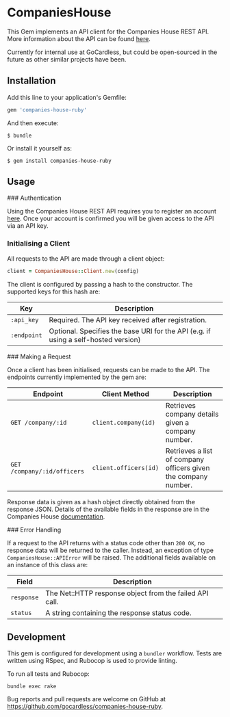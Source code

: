 # CompaniesHouse

This Gem implements an API client for the Companies House REST API. More information about
the API can be found
[here](https://developer.companieshouse.gov.uk/api/docs/index.html).

Currently for internal use at GoCardless, but could be open-sourced in the future as other
similar projects have been.

## Installation

Add this line to your application's Gemfile:

```ruby
gem 'companies-house-ruby'
```

And then execute:

    $ bundle

Or install it yourself as:

    $ gem install companies-house-ruby

## Usage

### Authentication

Using the Companies House REST API requires you to register an account
[here](https://beta.companieshouse.gov.uk). Once your account is confirmed you will be
given access to the API via an API key.

### Initialising a Client

All requests to the API are made through a client object:

```ruby
client = CompaniesHouse::Client.new(config)
```

The client is configured by passing a hash to the constructor. The supported keys for this
hash are:

| Key | Description |
| --- | ----------- |
| `:api_key` | Required. The API key received after registration. |
| `:endpoint` | Optional. Specifies the base URI for the API (e.g. if using a self-hosted version) |

### Making a Request

Once a client has been initialised, requests can be made to the API. The endpoints
currently implemented by the gem are:

| Endpoint | Client Method | Description |
| -------- | ------------- | ----------- |
| `GET /company/:id` | `client.company(id)` | Retrieves company details given a company number. |
| `GET /company/:id/officers` | `client.officers(id)` | Retrieves a list of company officers given the company number. |

Response data is given as a hash object directly obtained from the response JSON. Details
of the available fields in the response are in the Companies House
[documentation](https://developer.companieshouse.gov.uk/api/docs/index.html).

### Error Handling

If a request to the API returns with a status code other than `200 OK`, no response data
will be returned to the caller. Instead, an exception of type `CompaniesHouse::APIError`
will be raised. The additional fields available on an instance of this class are:

| Field | Description |
| ----- | ----------- |
| `response` | The Net::HTTP response object from the failed API call. |
| `status` | A string containing the response status code. |

## Development

This gem is configured for development using a `bundler` workflow.
Tests are written using RSpec, and Rubocop is used to provide linting.

To run all tests and Rubocop:

```shell
bundle exec rake
```

Bug reports and pull requests are welcome on GitHub at https://github.com/gocardless/companies-house-ruby.

